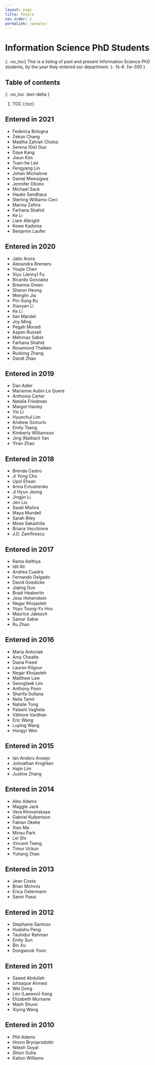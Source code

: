 ```yaml
---
layout: page
title: People
nav_order: 2
permalink: /people/
---
```


# Information Science PhD Students
{: .no_toc}
This is a listing of past and present Information Science PhD students, by the year they entered our department.
{: .fs-6 .fw-300 }

## Table of contents
{: .no_toc .text-delta }

1. TOC
{:toc}

## Entered in 2021
* Federica Bologna
* Zekun Chang
* Madiha Zahrah Choksi
* Serena (Ge) Guo
* Daye Kang
* Jieun Kim
* Tuan-he Lee
* Fengyang Lin
* Johan Michalove
* Daniel Mwesigwa
* Jennifer Otiono
* Michael Sack
* Hauke Sandhaus
* Sterling Williams-Ceci
* Marina Zafiris
* Farhana Shahid
* Ke Li
* Liam Albright
* Kowe Kadoma
* Benjamin Laufer

## Entered in 2020
* Jatin Arora
* Alexandra Bremers
* Youjie Chen
* Xiyu (Jenny) Fu
* Ricardo Gonzalez
* Breanna Green
* Sharon Heung
* Menglin Jia
* Pin-Sung Ku
* Xiaoyan Li
* Ke Li
* Ilan Mandel
* Joy Ming
* Pegah Moradi
* Aspen Russell
* Mehrnaz Sabet
* Farhana Shahid
* Rosamond Thalken
* Ruidong Zhang
* Dandi Zhao

## Entered in 2019
* Dan Adler
* Marianne Aubin Le Quere
* Anthonia Carter
* Natalie Friedman
* Margot Hanley
* Yin Li
* Hyunchul Lim
* Andrew Szmurlo
* Emily Tseng
* Kimberly Williamson
* Jing (Nathan) Yan
* Yiran Zhao

## Entered in 2018
* Brenda Castro
* Ji Yong Cho
* Upol Ehsan
* Anna Evtushenko
* Ji Hyun Jeong
* Jingjin Li
* Jen Liu
* Swati Mishra
* Maya Mundell
* Sarah Riley
* Mose Sakashita
* Briana Vecchione
* J.D. Zamfirescu

## Entered in 2017
* Rama Adithya
* Idil Ali
* Andrea Cuadra
* Fernando Delgado
* David Goedicke
* Jiajing Guo
* Bradi Heaberlin
* Jess Hohenstein
* Negar Khojasteh
* Yoyo Tsung-Yu Hou
* Maurice Jakesch
* Samar Sabie
* Ru Zhao

## Entered in 2016
* Maria Antoniak
* Amy Cheatle
* Diana Freed
* Lauren Kilgour
* Negar Khojasteh
* Matthew Law
* Seongtaek Lim
* Anthony Poon
* Sharifa Sultana
* Neta Tamir
* Natalie Tong
* Palashi Vaghela
* Vibhore Vardhan
* Eric Wang
* Luping Wang
* Hongyi Wen

## Entered in 2015
* Ian Anders Arawjo
* Johnathan Knighten
* Hajin Lim
* Justine Zhang

## Entered in 2014
* Alex Adams
* Maggie Jack
* Vera Khovanskaya
* Gabriel Kulbertson
* Fabian Okeke
* Xiao Ma
* Minsu Park
* Lei Shi
* Vincent Tseng
* Timur Uckun
* Yuhang Zhao

## Entered in 2013
* Jean Costa
* Brian McInnis
* Erica Ostermann
* Samir Passi

## Entered in 2012
* Stephanie Santoso
* Huaishu Peng
* Tauhidur Rahman
* Emily Sun
* Bin Xu
* Dongwook Yoon

## Entered in 2011
* Saeed Abdullah
* Ishtiaque Ahmed
* Wei Dong
* Leo (Laewoo) Kang
* Elizabeth Murnane
* Mash Shuvo
* Xiying Wang

## Entered in 2010
* Phil Adams
* Hronn Brynjarsdottir
* Nitesh Goyal
* Shion Guha
* Kaiton Williams


